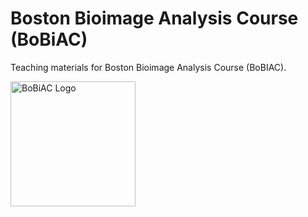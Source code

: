 # Boston Bioimage Analysis Course (BoBiAC)
Teaching materials for Boston Bioimage Analysis Course (BoBIAC).

<!-- add bobiac_logos_svgexport-04.svg logo -->
<img src="/assets/bobiac_logos_svgexport-04.svg" alt="BoBiAC Logo" width="200"/>
